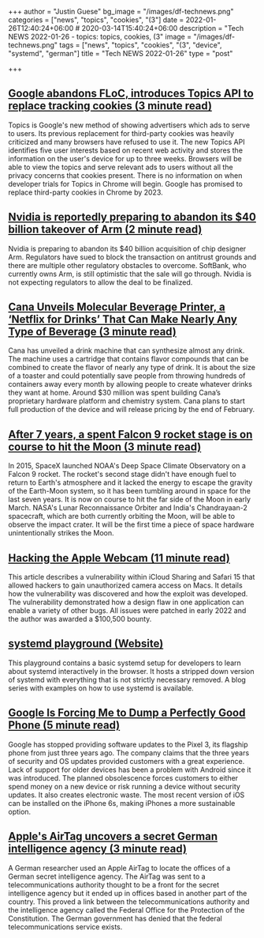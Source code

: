 +++
author = "Justin Guese"
bg_image = "/images/df-technews.png"
categories = ["news", "topics", "cookies", "(3"]
date = 2022-01-26T12:40:24+06:00 # 2020-03-14T15:40:24+06:00
description = "Tech NEWS 2022-01-26 - topics: topics, cookies, (3"
image = "/images/df-technews.png"
tags = ["news", "topics", "cookies", "(3", "device", "systemd", "german"]
title = "Tech NEWS 2022-01-26"
type = "post"

+++

## [Google abandons FLoC, introduces Topics API to replace tracking cookies (3 minute read)](https://www.theverge.com/2022/1/25/22900567/google-floc-abandon-topics-api-cookies-tracking)

Topics is Google's new method of showing advertisers which ads to serve to users. Its previous replacement for third-party cookies was heavily criticized and many browsers have refused to use it. The new Topics API identifies five user interests based on recent web activity and stores the information on the user's device for up to three weeks. Browsers will be able to view the topics and serve relevant ads to users without all the privacy concerns that cookies present. There is no information on when developer trials for Topics in Chrome will begin. Google has promised to replace third-party cookies in Chrome by 2023.

## [Nvidia is reportedly preparing to abandon its $40 billion takeover of Arm (2 minute read)](https://www.cnbc.com/2022/01/25/nvidia-preparing-to-abandon-arm-takeover-bloomberg-reports.html)

Nvidia is preparing to abandon its $40 billion acquisition of chip designer Arm. Regulators have sued to block the transaction on antitrust grounds and there are multiple other regulatory obstacles to overcome. SoftBank, who currently owns Arm, is still optimistic that the sale will go through. Nvidia is not expecting regulators to allow the deal to be finalized.

## [Cana Unveils Molecular Beverage Printer, a ‘Netflix for Drinks’ That Can Make Nearly Any Type of Beverage (3 minute read)](https://thespoon.tech/cana-unveils-molecular-beverage-printer-a-netflix-for-drinks-that-can-make-nearly-any-type-of-beverage/)

Cana has unveiled a drink machine that can synthesize almost any drink. The machine uses a cartridge that contains flavor compounds that can be combined to create the flavor of nearly any type of drink. It is about the size of a toaster and could potentially save people from throwing hundreds of containers away every month by allowing people to create whatever drinks they want at home. Around $30 million was spent building Cana’s proprietary hardware platform and chemistry system. Cana plans to start full production of the device and will release pricing by the end of February.

## [After 7 years, a spent Falcon 9 rocket stage is on course to hit the Moon (3 minute read)](https://arstechnica.com/science/2022/01/an-old-falcon-9-rocket-may-strike-the-moon-within-weeks/)

In 2015, SpaceX launched NOAA's Deep Space Climate Observatory on a Falcon 9 rocket. The rocket's second stage didn't have enough fuel to return to Earth's atmosphere and it lacked the energy to escape the gravity of the Earth-Moon system, so it has been tumbling around in space for the last seven years. It is now on course to hit the far side of the Moon in early March. NASA's Lunar Reconnaissance Orbiter and India's Chandrayaan-2 spacecraft, which are both currently orbiting the Moon, will be able to observe the impact crater. It will be the first time a piece of space hardware unintentionally strikes the Moon.

## [Hacking the Apple Webcam (11 minute read)](https://www.ryanpickren.com/safari-uxss)

This article describes a vulnerability within iCloud Sharing and Safari 15 that allowed hackers to gain unauthorized camera access on Macs. It details how the vulnerability was discovered and how the exploit was developed. The vulnerability demonstrated how a design flaw in one application can enable a variety of other bugs. All issues were patched in early 2022 and the author was awarded a $100,500 bounty.

## [systemd playground (Website)](https://systemd-by-example.com/)

This playground contains a basic systemd setup for developers to learn about systemd interactively in the browser. It hosts a stripped down version of systemd with everything that is not strictly necessary removed. A blog series with examples on how to use systemd is available.

## [Google Is Forcing Me to Dump a Perfectly Good Phone (5 minute read)](https://www.vice.com/en/article/dypxpx/google-is-forcing-me-to-dump-a-perfectly-good-phone)

Google has stopped providing software updates to the Pixel 3, its flagship phone from just three years ago. The company claims that the three years of security and OS updates provided customers with a great experience. Lack of support for older devices has been a problem with Android since it was introduced. The planned obsolescence forces customers to either spend money on a new device or risk running a device without security updates. It also creates electronic waste. The most recent version of iOS can be installed on the iPhone 6s, making iPhones a more sustainable option.

## [Apple's AirTag uncovers a secret German intelligence agency (3 minute read)](https://appleinsider.com/articles/22/01/25/apples-airtag-uncovers-a-secret-german-intelligence-agency)

A German researcher used an Apple AirTag to locate the offices of a German secret intelligence agency. The AirTag was sent to a telecommunications authority thought to be a front for the secret intelligence agency but it ended up in offices based in another part of the country. This proved a link between the telecommunications authority and the intelligence agency called the Federal Office for the Protection of the Constitution. The German government has denied that the federal telecommunications service exists.

